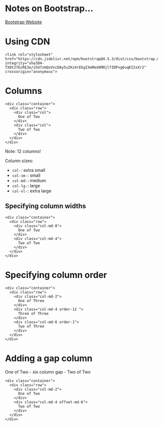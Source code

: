 # Notes on Bootstrap...

[Bootstrap Website](https://getbootstrap.com/)

# Using CDN

```
<link rel="stylesheet" href="https://cdn.jsdelivr.net/npm/bootstrap@4.5.3/dist/css/bootstrap.min.css" integrity="sha384-TX8t27EcRE3e/ihU7zmQxVncDAy5uIKz4rEkgIXeMed4M0jlfIDPvg6uqKI2xXr2" crossorigin="anonymous">
```

# Columns

```
<div class="container">
  <div class="row">
    <div class="col">
      One of Two
    </div>
    <div class="col">
      Two of Two
    </div>
  </div>
</div>
```

Note: 12 columns!

Column sizes:
* `col-`: extra small
* `col-sm-`: small
* `col-md-`: medium
* `col-lg-`: large
* `col-xl-`: extra large


## Specifying column widths

```
<div class="container">
  <div class="row">
    <div class="col-md-8">
      One of Two
    </div>
    <div class="col-md-4">
      Two of Two
    </div>
  </div>
</div>
```

# Specifying column order

```
<div class="container">
  <div class="row">
    <div class="col-md-2">
      One of Three
    </div>
    <div class="col-md-4 order-12 ">
      Three of Three
    </div>
    <div class="col-md-6 order-1">
      Two of Three
    </div>
  </div>
</div>
```

# Adding a gap column

One of Two - six column gap - Two of Two


```
<div class="container">
  <div class="row">
    <div class="col-md-2">
      One of Two
    </div>
    <div class="col-md-4 offset-md-6">
      Two of Two
    </div>
  </div>
</div>
```
